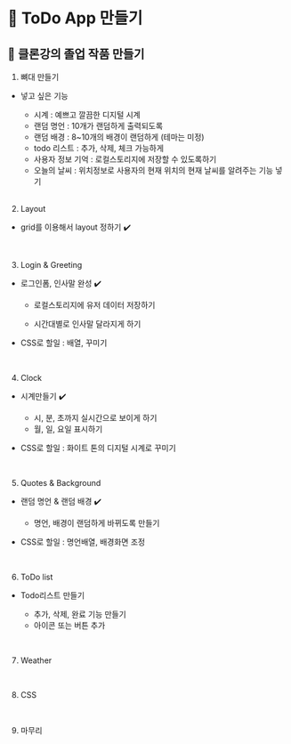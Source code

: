 # 🧵 ToDo App 만들기

## 🔸 클론강의 졸업 작품 만들기

1. 뼈대 만들기

-   넣고 싶은 기능

    -   시계 : 예쁘고 깔끔한 디지털 시계
    -   랜덤 명언 : 10개가 랜덤하게 출력되도록
    -   랜덤 배경 : 8~10개의 배경이 랜덤하게 (테마는 미정)
    -   todo 리스트 : 추가, 삭제, 체크 가능하게
    -   사용자 정보 기억 : 로컬스토리지에 저장할 수 있도록하기
    -   오늘의 날씨 : 위치정보로 사용자의 현재 위치의 현재 날씨를 알려주는 기능 넣기

    <br/>

2. Layout

-   grid를 이용해서 layout 정하기 ✔️

<br/>

3. Login & Greeting

-   로그인폼, 인사말 완성 ✔️

    -   로컬스토리지에 유저 데이터 저장하기

    -   시간대별로 인사말 달라지게 하기

-   CSS로 할일 : 배열, 꾸미기

<br/>

4. Clock

-   시계만들기 ✔️

    -   시, 분, 초까지 실시간으로 보이게 하기
    -   월, 일, 요일 표시하기

-   CSS로 할일 : 화이트 톤의 디지털 시계로 꾸미기

<br/>

5. Quotes & Background

-   랜덤 명언 & 랜덤 배경 ✔️

    -   명언, 배경이 랜덤하게 바뀌도록 만들기

-   CSS로 할일 : 명언배열, 배경화면 조정

<br/>

6. ToDo list

-   Todo리스트 만들기

    -   추가, 삭제, 완료 기능 만들기
    -   아이콘 또는 버튼 추가

<br/>

7. Weather

<br/>

8. CSS

<br/>

9. 마무리

<br/>
